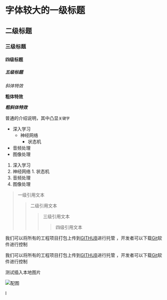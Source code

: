 
# 字体较大的一级标题

## 二级标题

### 三级标题

#### 四级标题

##### 五级标题

*斜体特效*

**粗体特效**

***粗斜体特效***

普通的介绍说明，其中凸显`关键字`

* 深入学习
  * 神经网络
    * 状态机
* 音频处理
* 图像处理

1. 深入学习
  1. 神经网络
    1. 状态机
2. 音频处理
3. 图像处理

> 一级引用文本
>> 二级引用文本
>>> 三级引用文本
>>>> 四级引用文本

我们可以将所有的工程项目打包上传到[GITHUB](https://www.github.com "GitHub官方网站")进行托管 ，开发者可以下载[Git](https://git-scm.com/downloads "Git下载")软件进行控制

我们可以将所有的工程项目打包上传到[GITHUB][1]进行托管 ，开发者可以下载[Git][2]软件进行控制

[1]:https://www.github.com "GitHub官方网站"
[2]:https://git-scm.com/downloads "Git下载"


测试插入本地图片

![配图](C:/Users/h1156/Desktop/测试配图.jpg "图片标题")




I

